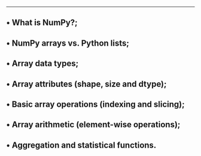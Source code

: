 ------------------------------------------------------------------------------------
• What is NumPy?;
---------------------------------------------------------------------
• NumPy arrays vs. Python lists;
-----------------------------------------------------------------
• Array data types;
-----------------------------------------------------------------
• Array attributes (shape, size and dtype);
-----------------------------------------------------------------------
• Basic array operations (indexing and slicing);
-------------------------------------------------------------------------
• Array arithmetic (element-wise operations);
---------------------------------------------------------------
• Aggregation and statistical functions.
------------------------------------------------------------
